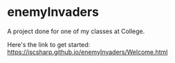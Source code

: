 # enemyInvaders

A project done  for one of my classes at College.


Here's the link to get started:
  https://iscsharp.github.io/enemyInvaders/Welcome.html
